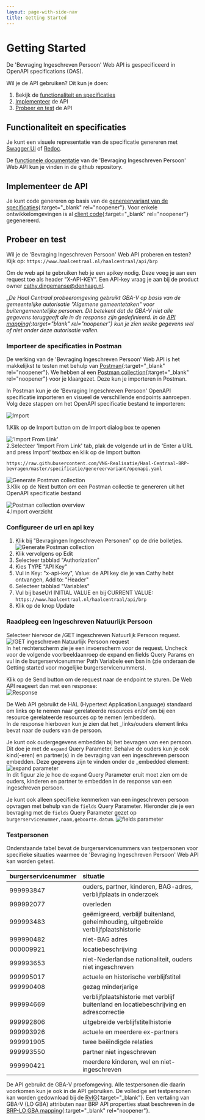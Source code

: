 ```yaml
---
layout: page-with-side-nav
title: Getting Started
---
```

# Getting Started

De 'Bevraging Ingeschreven Persoon' Web API is gespecificeerd in OpenAPI specifications (OAS).

Wil je de API gebruiken? Dit kun je doen:

1. Bekijk de [functionaliteit en specificaties](#Functionaliteit-en-specificaties)
2. [Implementeer](#Implementeer-de-API) de API
3. [Probeer en test](#Probeer-en-test) de API

## Functionaliteit en specificaties

Je kunt een visuele representatie van de specificatie genereren met [Swagger UI](https://vng-realisatie.github.io/Haal-Centraal-BRP-bevragen/swagger-ui) of [Redoc](https://vng-realisatie.github.io/Haal-Centraal-BRP-bevragen/redoc).

De [functionele documentatie](https://vng-realisatie.github.io/Haal-Centraal-BRP-bevragen/features) van de 'Bevraging Ingeschreven Persoon' Web API kun je vinden in de github repository.

## Implementeer de API

Je kunt code genereren op basis van de [genereervariant van de specificaties](https://github.com/VNG-Realisatie/Haal-Centraal-BRP-bevragen/blob/master/specificatie/genereervariant/openapi.yaml){:target="_blank" rel="noopener"}.
Voor enkele ontwikkelomgevingen is al [client code](https://github.com/VNG-Realisatie/Haal-Centraal-BRP-bevragen/tree/master/code){:target="_blank" rel="noopener"} gegenereerd.

## Probeer en test

Wil je de 'Bevraging Ingeschreven Persoon' Web API proberen en testen? Kijk op: `https://www.haalcentraal.nl/haalcentraal/api/brp`

Om de web api te gebruiken heb je een apikey nodig. Deze voeg je aan een request toe als header "X-API-KEY". Een API-key vraag je aan bij de product owner [cathy.dingemanse@denhaag.nl](mailto:cathy.dingemanse@denhaag.nl).

__De Haal Centraal probeeromgeving gebruikt GBA-V op basis van de gemeentelijke autorisatie "Algemene gemeentetaken" voor buitengemeentelijke personen. Dit betekent dat de GBA-V niet alle gegevens teruggeeft die in de response zijn gedefinieerd. In de [API mapping](https://github.com/VNG-Realisatie/Haal-Centraal-BRP-bevragen/blob/master/docs/BRP-LO%20GBA%20mapping.xlsx?raw=true){:target="_blank" rel="noopener"} kun je zien welke gegevens wel of niet onder deze autorisatie vallen.__

### Importeer de specificaties in Postman

De werking van de 'Bevraging Ingeschreven Persoon' Web API is het makkelijkst te testen met behulp van [Postman](https://www.getpostman.com/){:target="_blank" rel="noopener"}. We hebben al een [Postman collection](https://github.com/VNG-Realisatie/Haal-Centraal-BRP-bevragen/blob/master/test/BRP-Bevragen-postman-collection.json){:target="_blank" rel="noopener"} voor je klaargezet. Deze kun je importeren in Postman.

In Postman kun je de 'Bevraging Ingeschreven Persoon' OpenAPI specificatie importeren en visueel de verschillende endpoints aanroepen. Volg deze stappen om het OpenAPI specificatie bestand te importeren:

![Import](./img/1-click-import-button.jpg)  

1.Klik op de Import button om de Import dialog box te openen

!['Import From Link'](./img/2-select-import-from-link-tab.jpg)  
2.Selecteer 'Import From Link' tab, plak de volgende url in de 'Enter a URL and press Import' textbox en klik op de Import button

``` url
https://raw.githubusercontent.com/VNG-Realisatie/Haal-Centraal-BRP-bevragen/master/specificatie/genereervariant/openapi.yaml
```

![Generate Postman collection](./img/3-generate-postman-collection.jpg)  
3.Klik op de Next button om een Postman collectie te genereren uit het OpenAPI specificatie bestand

![Postman collection overview](./img/4-postman-collection-overview.jpg)  
4.Import overzicht

### Configureer de url en api key

1. Klik bij "Bevragingen Ingeschreven Personen" op de drie bolletjes.
![Generate Postman collection](./img/edit-collection.png)
2. Klik vervolgens op Edit
3. Selecteer tabblad "Authorization"
4. Kies TYPE "API Key"
5. Vul in Key: "x-api-key", Value: de API key die je van Cathy hebt ontvangen, Add to: "Header"
6. Selecteer tabblad "Variables"
7. Vul bij baseUrl INITIAL VALUE en bij CURRENT VALUE: `https://www.haalcentraal.nl/haalcentraal/api/brp`
8. Klik op de knop Update

### Raadpleeg een Ingeschreven Natuurlijk Persoon

Selecteer hiervoor de /GET ingeschreven Natuurlijk Persoon request.  
![/GET ingeschreven Natuurlijk Persoon request](./img/5-select-request.jpg)  
In het rechterscherm zie je een invoerscherm voor de request. Uncheck voor de volgende voorbeeldaanroep de expand en fields Query Params en vul in de burgerservicenummer Path Variabele een bsn in (zie onderaan de Getting started voor mogelijke burgerservicenummers).

Klik op de Send button om de request naar de endpoint te sturen. De Web API reageert dan met een response:  
![Response](./img/7-response.jpg)

De Web API gebruikt de HAL (Hypertext Application Language) standaard om links op te nemen naar gerelateerde resources en/of om bij een resource gerelateerde resources op te nemen (embedden).  
In de response hierboven kun je zien dat het _links/ouders element links bevat naar de ouders van de persoon.

Je kunt ook oudergegevens embedden bij het bevragen van een persoon. Dit doe je met de `expand` Query Parameter. Behalve de ouders kun je ook kind(-eren) en partner(s) in de bevraging van een ingeschreven persoon embedden. Deze gegevens zijn te vinden onder de _embedded element:
![expand parameter](./img/8-using-expand-parameter.jpg)  
In dit figuur zie je hoe de `expand` Query Parameter eruit moet zien om de ouders, kinderen en partner te embedden in de response van een ingeschreven persoon.

Je kunt ook alleen specifieke kenmerken van een ingeschreven persoon opvragen met behulp van de `fields` Query Parameter. Hieronder zie je een bevraging met de `fields` Query Parameter gezet op `burgerservicenummer,naam,geboorte.datum`.
![fields parameter](./img/9-using-fields-parameter.jpg)

### Testpersonen

Onderstaande tabel bevat de burgerservicenummers van testpersonen voor specifieke situaties waarmee de 'Bevraging Ingeschreven Persoon' Web API kan worden getest.

burgerservicenummer | situatie
---------------- | :-------  
999993847 | ouders, partner, kinderen, BAG-adres, verblijfplaats in onderzoek
999992077 | overleden
999993483 | geëmigreerd, verblijf buitenland, geheimhouding, uitgebreide verblijfplaatshistorie
999990482 | niet-BAG adres
000009921 | locatiebeschrijving
999993653 | niet-Nederlandse nationaliteit, ouders niet ingeschreven
999995017 | actuele en historische verblijfstitel
999990408 | gezag minderjarige
999994669 | verblijfplaatshistorie met verblijf buitenland en locatiebeschrijving en adrescorrectie
999992806 | uitgebreide verblijfstitelhistorie
999993926 | actuele en meerdere ex-partners
999991905 | twee beëindigde relaties
999993550 | partner niet ingeschreven
999990421 | meerdere kinderen, wel en niet-ingeschreven

De API gebruikt de GBA-V proefomgeving. Alle testpersonen die daarin voorkomen kun je ook in de API gebruiken. De volledige set testpersonen kan worden gedownload bij de [RvIG](https://www.rvig.nl/documenten/richtlijnen/2018/09/20/testdataset-persoonslijsten-proefomgevingen-gba-v){:target="_blank"}.
Een vertaling van GBA-V (LO GBA) attributen naar BRP API properties staat beschreven in de [BRP-LO GBA mapping](https://github.com/VNG-Realisatie/Haal-Centraal-BRP-bevragen/blob/master/docs/BRP-LO%20GBA%20mapping.xlsx?raw=true){:target="_blank" rel="noopener"}.
